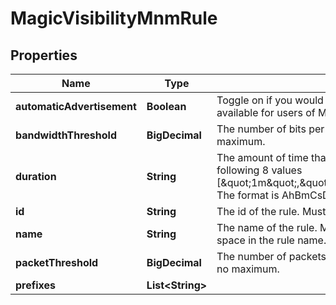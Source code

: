 

# MagicVisibilityMnmRule


## Properties

| Name | Type | Description | Notes |
|------------ | ------------- | ------------- | -------------|
|**automaticAdvertisement** | **Boolean** | Toggle on if you would like Cloudflare to automatically advertise the IP Prefixes within the rule via Magic Transit when the rule is triggered. Only available for users of Magic Transit. |  |
|**bandwidthThreshold** | **BigDecimal** | The number of bits per second for the rule. When this value is exceeded for the set duration, an alert notification is sent. Minimum of 1 and no maximum. |  [optional] |
|**duration** | **String** | The amount of time that the rule threshold must be exceeded to send an alert notification. The final value must be equivalent to one of the following 8 values [\&quot;1m\&quot;,\&quot;5m\&quot;,\&quot;10m\&quot;,\&quot;15m\&quot;,\&quot;20m\&quot;,\&quot;30m\&quot;,\&quot;45m\&quot;,\&quot;60m\&quot;]. The format is AhBmCsDmsEusFns where A, B, C, D, E and F durations are optional; however at least one unit must be provided. |  |
|**id** | **String** | The id of the rule. Must be unique. |  [optional] |
|**name** | **String** | The name of the rule. Must be unique. Supports characters A-Z, a-z, 0-9, underscore (_), dash (-), period (.), and tilde (~). You can’t have a space in the rule name. Max 256 characters. |  |
|**packetThreshold** | **BigDecimal** | The number of packets per second for the rule. When this value is exceeded for the set duration, an alert notification is sent. Minimum of 1 and no maximum. |  [optional] |
|**prefixes** | **List&lt;String&gt;** |  |  |



